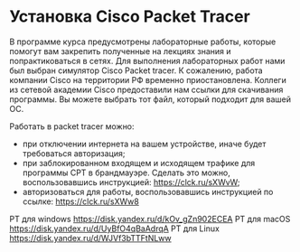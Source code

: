 # Установка Cisco Packet Tracer

В программе курса предусмотрены лабораторные работы, которые помогут вам закрепить полученные на лекциях знания и попрактиковаться в сетях. Для выполнения лабораторных работ нами был выбран симулятор Cisco Packet tracer. К сожалению, работа компании Cisco на территории РФ временно приостановлена.
Коллеги из сетевой академии Cisco предоставили нам ссылки для скачивания программы. Вы можете выбрать тот файл, который подходит для вашей ОС. 

Работать в packet tracer можно:
- при отключении интернета на вашем устройстве, иначе будет требоваться авторизация;
- при заблокированном входящем и исходящем трафике для программы СРТ в брандмауэре. Сделать это можно, воспользовавшись инструкцией: https://clck.ru/sXWvW; 
- авторизоваться для работы, воспользовавшись инструкцией по ссылке: https://clck.ru/sXWw8

PT для windows https://disk.yandex.ru/d/kOv_gZn902ECEA 
PT для macOS https://disk.yandex.ru/d/UyBfO4qBaAdrqA 
PT для Linux  https://disk.yandex.ru/d/WJVf3bTTFtNLww

